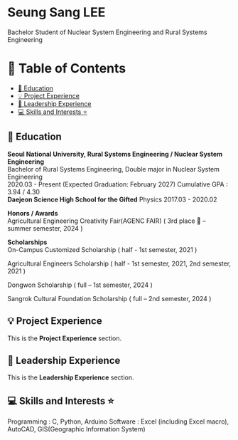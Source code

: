 # Seung Sang LEE

Bachelor Student of Nuclear System Engineering and Rural Systems Engineering

# 📖 Table of Contents

- [📖 Education](#-education)
- [💡 Project Experience](#-project-experience)
- [🚩 Leadership Experience](#-leadership-experience)
- [💻 Skills and Interests ⭐](#-skills-and-interests-)

## 📖 Education
**Seoul National University, Rural Systems Engineering / Nuclear System Engineering**  
Bachelor of Rural Systems Engineering, Double major in Nuclear System Engineering   
2020.03 - Present (Expected Graduation: February 2027) 
Cumulative GPA : 3.94 / 4.30  
**Daejeon Science High School for the Gifted**
Physics
2017.03 - 2020.02

**Honors / Awards**  
Agricultural Engineering Creativity Fair(AGENC FAIR)	( 3rd place 🥉 – summer semester, 2024 )

**Scholarships**  
On-Campus Customized Scholarship ( half - 1st semester, 2021 )  

Agricultural Engineers Scholarship ( half - 1st semester, 2021, 2nd semester, 2021 )  

Dongwon Scholarship ( full – 1st semester, 2024 )  

Sangrok Cultural Foundation Scholarship ( full – 2nd semester, 2024 )  

## 💡 Project Experience
This is the **Project Experience** section.

## 🚩 Leadership Experience
This is the **Leadership Experience** section.

## 💻 Skills and Interests ⭐
Programming : C, Python, Arduino
Software : Excel (including Excel macro), AutoCAD, GIS(Geographic Information System)

